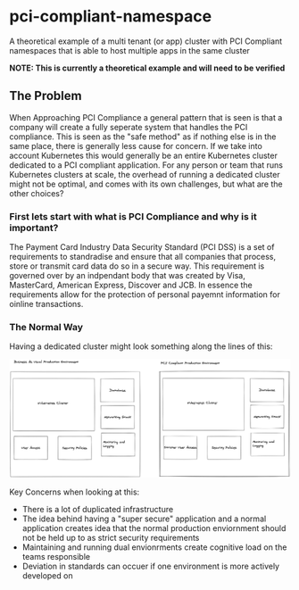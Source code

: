 # pci-compliant-namespace

A theoretical example of a multi tenant (or app) cluster with PCI Compliant namespaces that is able to host multiple apps in the same cluster

**NOTE: This is currently a theoretical example and will need to be verified**

## The Problem

When Approaching PCI Compliance a general pattern that is seen is that a company will create a fully seperate system that handles the PCI compliance. This is seen as the "safe method" as if nothing else is in the same place, there is generally less cause for concern. If we take into account Kubernetes this would generally be an entire Kubernetes cluster dedicated to a PCI compliant application. For any person or team that runs Kubernetes clusters at scale, the overhead of running a dedicated cluster might not be optimal, and comes with its own challenges, but what are the other choices?

### First lets start with what is PCI Compliance and why is it important?

The Payment Card Industry Data Security Standard (PCI DSS) is a set of requirements to standradise and ensure that all companies that process, store or transmit card data do so in a secure way. This requirement is governed over by an indpendant body that was created by Visa, MasterCard, American Express, Discover and JCB. In essence the requirements allow for the protection of personal payemnt information for oinline transactions.

### The Normal Way

Having a dedicated cluster might look something along the lines of this:

![sepearte environments](./images/seperate-environments.png)

Key Concerns when looking at this:

- There is a lot of duplicated infrastructure
- The idea behind having a "super secure" application and a normal application creates idea that the normal production enviornment should not be held up to as strict security requirements
- Maintaining and running dual envionrments create cognitive load on the teams responsible
- Deviation in standards can occuer if one environment is more actively developed on
